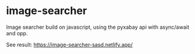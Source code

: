 # image-searcher
Image searcher build on javascript, using the pyxabay api with async/await and opp.

See result: https://image-searcher-sasd.netlify.app/
